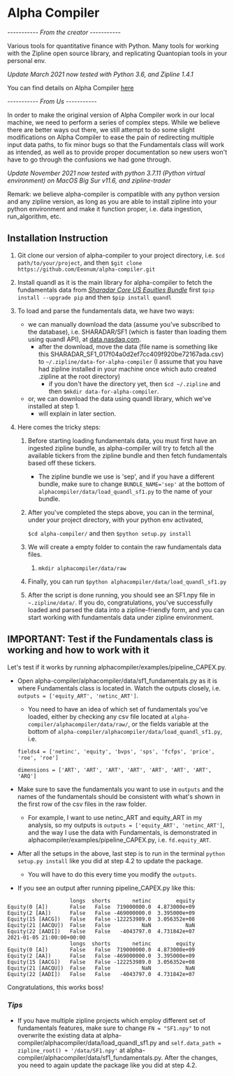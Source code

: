 
# Alpha Compiler

----------- *From the creator* -----------

Various tools for quantitative finance with Python.  Many tools for working with the Zipline open source library, and replicating Quantopian tools in your personal env.   

*Update March 2021 now tested with Python 3.6, and Zipline 1.4.1*


You can find details on Alpha Compiler [here](https://pbharrin.github.io/alpha-compiler/syntax "Title")


----------- *From Us* -----------

In order to make the original version of Alpha Compiler work in our local machine, we need to perform a series of complex steps. While we believe there are better ways out there, we still attempt to do some slight modifications on Alpha Compiler to ease the pain of redirecting multiple input data paths, to fix minor bugs so that the Fundamentals class will work as intended, as well as to provide proper documentation so new users won't have to go through the confusions we had gone through. 

*Update November 2021 now tested with python 3.7.11 (Python virtual environment) on MacOS Big Sur v11.6, and zipline-trader*

Remark: we believe alpha-compiler is compatible with any python version and any zipline version, as long as you are able to install zipline into your python environment and make it function proper, i.e. data ingestion, run_algorithm, etc.

## **Installation Instruction**
1. Git clone our version of alpha-compiler to your project directory, i.e. ```$cd path/to/your/project```, and then ```$git clone https://github.com/Eeonum/alpha-compiler.git```
2. Install quandl as it is the main library for alpha-compiler to fetch the fundamentals data from *[Sharadar Core US Equities Bundle](https://data.nasdaq.com/databases/SFA/data)*
first ```$pip install --upgrade pip``` and then ```$pip install quandl```

3. To load and parse the fundamentals data, we have two ways:
    * we can manually download the data (assume you've subscribed to the database), i.e. SHARADAR/SF1 (which is faster than loading them using quandl API), at [data.nasdaq.com](https://data.nasdaq.com/databases/SFA/usage/export). 
      * after the download, move the data (file name is something like this SHARADAR_SF1_017f04a0d2ef7cc409f920be72167ada.csv) to ```~/.zipline/data-for-alpha-compiler``` (I assume that you have had zipline installed in your machine once which auto created .zipline at the root directory)
        * if you don't have the directory yet, then ```$cd ~/.zipline``` and then ```$mkdir data-for-alpha-compiler```.
    * or, we can download the data using quandl library, which we've installed at step 1.
      * will explain in later section.

4. Here comes the tricky steps:
   1. Before starting loading fundamentals data, you must first have an ingested zipline bundle, as alpha-compiler will try to fetch all the available tickers from the zipline bundle and then fetch fundamentals based off these tickers.
      * The zipline bundle we use is 'sep', and if you have a different bundle, make sure to change ```BUNDLE_NAME='sep'``` at the bottom of ```alphacompiler/data/load_quandl_sf1.py``` to the name of your bundle. 
   2. After you've completed the steps above, you can in the terminal, under your project directory, with your python env activated,
      
      ```$cd alpha-compiler/```
      and then 
      ```$python setup.py install```
   3. We will create a empty folder to contain the raw fundamentals data files.
      1. ```mkdir alphacompiler/data/raw```
   4. Finally, you can run ```$python alphacompiler/data/load_quandl_sf1.py```
   5. After the script is done running, you should see an SF1.npy file in ```~.zipline/data/```. If you do, congratulations, you've successfully loaded and parsed the data into a zipline-friendly form, and you can start working with fundamentals data under zipline environment.

## IMPORTANT: **Test if the Fundamentals class is working and how to work with it**
Let's test if it works by running alphacompiler/examples/pipeline_CAPEX.py.
* Open alpha-compiler/alphacompiler/data/sf1_fundamentals.py as it is where Fundamentals class is located in. Watch the outputs closely, i.e. ```outputs = ['equity_ART', 'netinc_ART']```.
  * You need to have an idea of which set of fundamentals you've loaded, either by checking any csv file located at ```alpha-compiler/alphacompiler/data/raw/```, or the fields variable at the bottom of ```alpha-compiler/alphacompiler/data/load_quandl_sf1.py```, i.e.
  
  ```fields4 = ['netinc', 'equity', 'bvps', 'sps', 'fcfps', 'price', 'roe', 'roe']```
  
  ```dimensions = ['ART', 'ART', 'ART', 'ART', 'ART', 'ART', 'ART', 'ARQ']```
* Make sure to save the fundamentals you want to use in ```outputs``` and the names of the fundamentals should be consistent with what's shown in the first row of the csv files in the raw folder.
  * For example, I want to use netinc_ART and equity_ART in my analysis, so my outputs is ```outputs = ['equity_ART', 'netinc_ART']```, and the way I use the data with Fundamentals, is demonstrated in alphacompiler/examples/pipeline_CAPEX.py, i.e. ```fd.equity_ART```.
* After all the setups in the above, last step is to run in the terminal ```python setup.py install``` like you did at step 4.2 to update the package.
  * You will have to do this every time you modify the ```outputs```.
* If you see an output after running pipeline_CAPEX.py like this:
```2021-01-04 21:00:00+00:00
                    longs  shorts       netinc        equity
Equity(0 [A])       False   False  719000000.0  4.873000e+09
Equity(2 [AA])      False   False -469000000.0  3.395000e+09
Equity(15 [AACG])   False   False -122253989.0  3.056352e+08
Equity(21 [AACQU])  False   False          NaN           NaN
Equity(22 [AADI])   False   False   -4043797.0  4.731842e+07
2021-01-05 21:00:00+00:00
                    longs  shorts       netinc        equity
Equity(0 [A])       False   False  719000000.0  4.873000e+09
Equity(2 [AA])      False   False -469000000.0  3.395000e+09
Equity(15 [AACG])   False   False -122253989.0  3.056352e+08
Equity(21 [AACQU])  False   False          NaN           NaN
Equity(22 [AADI])   False   False   -4043797.0  4.731842e+07
```
Congratulations, this works boss!

### *Tips*
* If you have multiple zipline projects which employ different set of fundamentals features, make sure to change ```FN = "SF1.npy"``` to not overwrite the existing data at alpha-compiler/alphacompiler/data/load_quandl_sf1.py and ```self.data_path = zipline_root() + '/data/SF1.npy'``` at alpha-compiler/alphacompiler/data/sf1_fundamentals.py. After the changes, you need to again update the package like you did at step 4.2.